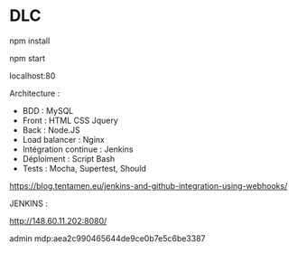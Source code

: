 # DLC

npm install

npm start

localhost:80


Architecture :
- BDD : MySQL
- Front : HTML CSS Jquery
- Back : Node.JS
- Load balancer : Nginx
- Intégration continue : Jenkins
- Déploiment : Script Bash
- Tests : Mocha, Supertest, Should


https://blog.tentamen.eu/jenkins-and-github-integration-using-webhooks/

JENKINS :

http://148.60.11.202:8080/

admin mdp:aea2c990465644de9ce0b7e5c6be3387
